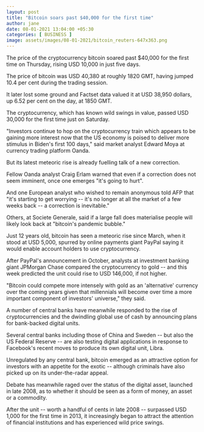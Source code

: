 ```yaml
---
layout: post
title: "Bitcoin soars past $40,000 for the first time"
author: jane 
date: 08-01-2021 13:04:00 +05:30 
categories: [ BUSINESS ] 
image: assets/images/08-01-2021/bitcoin_reuters-647x363.png
---
```

The price of the cryptocurrency bitcoin soared past $40,000 for the first time on Thursday, rising USD 10,000 in just five days.

The price of bitcoin was USD 40,380 at roughly 1820 GMT, having jumped 10.4 per cent during the trading session.

It later lost some ground and Factset data valued it at USD 38,950 dollars, up 6.52 per cent on the day, at 1850 GMT.

The cryptocurrency, which has known wild swings in value, passed USD 30,000 for the first time just on Saturday.

"Investors continue to hop on the cryptocurrency train which appears to be gaining more interest now that the US economy is poised to deliver more stimulus in Biden's first 100 days," said market analyst Edward Moya at currency trading platform Oanda.

But its latest meteoric rise is already fuelling talk of a new correction.

Fellow Oanda analyst Craig Erlam warned that even if a correction does not seem imminent, once one emerges "it's going to hurt".

And one European analyst who wished to remain anonymous told AFP that "it's starting to get worrying -- it's no longer at all the market of a few weeks back -- a correction is inevitable."

Others, at Societe Generale, said if a large fall does materialise people will likely look back at "bitcoin's pandemic bubble."

Just 12 years old, bitcoin has seen a meteoric rise since March, when it stood at USD 5,000, spurred by online payments giant PayPal saying it would enable account holders to use cryptocurrency.

After PayPal's announcement in October, analysts at investment banking giant JPMorgan Chase compared the cryptocurrency to gold -- and this week predicted the unit could rise to USD 146,000, if not higher.

"Bitcoin could compete more intensely with gold as an 'alternative' currency over the coming years given that millennials will become over time a more important component of investors' universe," they said.

A number of central banks have meanwhile responded to the rise of cryptocurrencies and the dwindling global use of cash by announcing plans for bank-backed digital units.

Several central banks including those of China and Sweden -- but also the US Federal Reserve -- are also testing digital applications in response to Facebook's recent moves to produce its own digital unit, Libra.

Unregulated by any central bank, bitcoin emerged as an attractive option for investors with an appetite for the exotic -- although criminals have also picked up on its under-the-radar appeal.

Debate has meanwhile raged over the status of the digital asset, launched in late 2008, as to whether it should be seen as a form of money, an asset or a commodity.

After the unit -- worth a handful of cents in late 2008 -- surpassed USD 1,000 for the first time in 2013, it increasingly began to attract the attention of financial institutions and has experienced wild price swings.